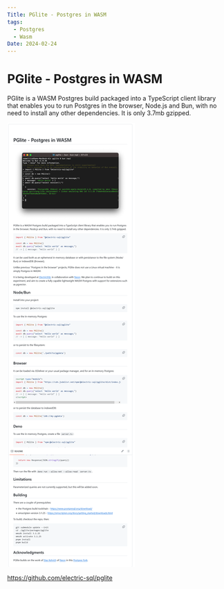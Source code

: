 ```yaml
---
Title: PGlite - Postgres in WASM
tags:
  - Postgres
  - Wasm
Date: 2024-02-24
---
```


# PGlite - Postgres in WASM

PGlite is a WASM Postgres build packaged into a TypeScript client library that enables you to run Postgres in the browser, Node.js and Bun, with no need to install any other dependencies. It is only 3.7mb gzipped.

![](_asset/2024-02-24_PGlitePostgresWASM_image_1.png)

https://github.com/electric-sql/pglite